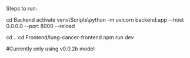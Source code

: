 Steps to run:

cd Backend
activate
venv\Scripts\python -m uvicorn backend:app --host 0.0.0.0 --port 8000 --reload

cd ..
cd Frontend/lung-cancer-frontend
npm run dev

#Currently only using v0.0.2b model